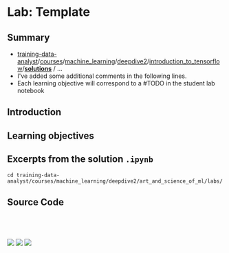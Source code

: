 # Lab: Template

## Summary

- [training-data-analyst](https://github.com/GoogleCloudPlatform/training-data-analyst)/[courses](https://github.com/GoogleCloudPlatform/training-data-analyst/tree/master/courses)/[machine_learning](https://github.com/GoogleCloudPlatform/training-data-analyst/tree/master/courses/machine_learning)/[deepdive2](https://github.com/GoogleCloudPlatform/training-data-analyst/tree/master/courses/machine_learning/deepdive2)/[introduction_to_tensorflow](https://github.com/GoogleCloudPlatform/training-data-analyst/tree/master/courses/machine_learning/deepdive2/introduction_to_tensorflow)/[**solutions**](https://github.com/GoogleCloudPlatform/training-data-analyst/tree/master/courses/machine_learning/deepdive2/introduction_to_tensorflow/solutions) /  ...
- I've added some additional comments in the following lines.
- Each learning objective will correspond to a #TODO in the student lab notebook

## Introduction



## Learning objectives



## Excerpts from the solution `.ipynb`



```
cd training-data-analyst/courses/machine_learning/deepdive2/art_and_science_of_ml/labs/
```



## Source Code

```

```

```

```

```

```



```python
```

<img src='images/xxx'>



<img src='images/xxx'>



<img src='images/xxx'>



